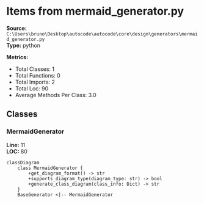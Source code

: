 # Items from mermaid_generator.py

**Source:** `C:\Users\bruno\Desktop\autocode\autocode\core\design\generators\mermaid_generator.py`  
**Type:** python

**Metrics:**
- Total Classes: 1
- Total Functions: 0
- Total Imports: 2
- Total Loc: 90
- Average Methods Per Class: 3.0

## Classes

### MermaidGenerator

**Line:** 11  
**LOC:** 80  

```mermaid
classDiagram
    class MermaidGenerator {
        +get_diagram_format() -> str
        +supports_diagram_type(diagram_type: str) -> bool
        +generate_class_diagram(class_info: Dict) -> str
    }
    BaseGenerator <|-- MermaidGenerator

```


